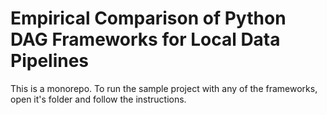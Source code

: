 # Empirical Comparison of Python DAG Frameworks for Local Data Pipelines

This is a monorepo. To run the sample project with any of the frameworks, open it's folder and follow the instructions.
